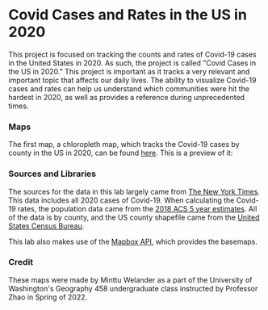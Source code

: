 # Covid Cases and Rates in the US in 2020
This project is focused on tracking the counts and rates of Covid-19 cases in the United States in 2020.
As such, the project is called "Covid Cases in the US in 2020."
This project is important as it tracks a very relevant and important topic that affects our daily lives. The ability to visualize Covid-19 cases and rates can help us understand which communities were hit the hardest in 2020, as well as provides a reference during unprecedented times.

### Maps
The first map, a chloropleth map, which tracks the Covid-19 cases by county in the US in 2020, can be found [here](https://mintwel.github.io/Covid%20Cases%20in%20the%20US%20in%202020/map1.html). This is a preview of it:


### Sources and Libraries
The sources for the data in this lab largely came from [The New York Times](https://github.com/nytimes/covid-19-data/blob/43d32dde2f87bd4dafbb7d23f5d9e878124018b8/live/us-counties.csv). This data includes all 2020 cases of Covid-19. When calculating the Covid-19 rates, the population data came from the [2018 ACS 5 year estimates](https://data.census.gov/cedsci/table?g=0100000US.050000&d=ACS%205-Year%20Estimates%20Data%20Profiles&tid=ACSDP5Y2018.DP05&hidePreview=true). All of the data is by county, and the US county shapefile came from the [United States Census Bureau](https://www.census.gov/geographies/mapping-files/time-series/geo/carto-boundary-file.html).

This lab also makes use of the [Mapbox API](https://docs.mapbox.com/api/overview/), which provides the basemaps.

### Credit
These maps were made by Minttu Welander as a part of the University of Washington's Geography 458 undergraduate class instructed by Professor Zhao in Spring of 2022.
